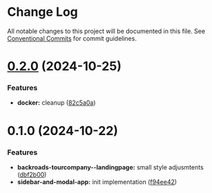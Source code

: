 # Change Log

All notable changes to this project will be documented in this file.
See [Conventional Commits](https://conventionalcommits.org) for commit guidelines.

# [0.2.0](https://github.com/paulAlexSerban/wbk--mern-playground/compare/@wbk--mern-playground/sidebar-and-modal-basic-app@0.1.0...@wbk--mern-playground/sidebar-and-modal-basic-app@0.2.0) (2024-10-25)

### Features

-   **docker:** cleanup ([82c5a0a](https://github.com/paulAlexSerban/wbk--mern-playground/commit/82c5a0a1929882b53a0c39744fda4e7f936279fb))

# 0.1.0 (2024-10-22)

### Features

-   **backroads-tourcompany--landingpage:** small style adjusmtents ([dbf2b00](https://github.com/paulAlexSerban/wbk--mern-playground/commit/dbf2b00db69058a0f8e4b3ab6c3909cf20e45bdb))
-   **sidebar-and-modal-app:** init implementation ([f94ee42](https://github.com/paulAlexSerban/wbk--mern-playground/commit/f94ee4286519fcbbab0c1cd3086e8aa19bd8edd6))
